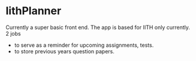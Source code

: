 # IithPlanner

Currently a super basic front end. 
The app is based for IITH only currently.
2 jobs
- to serve as a reminder for upcoming assignments, tests. 
- to store previous years question papers.

